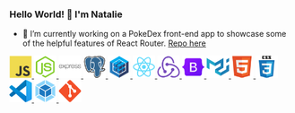 ### Hello World! 👋 I'm Natalie

- 🔭 I’m currently working on a PokeDex front-end app to showcase some of the helpful features of React Router.
[Repo here](https://github.com/ndudar/PokeDex)

<a href="https://developer.mozilla.org/en-US/docs/Web/JavaScript">
  <img src="https://github.com/devicons/devicon/blob/master/icons/javascript/javascript-original.svg" alt="javascript" width="40" height="40"/>
</a>

<a href="https://developer.mozilla.org/en-US/docs/Glossary/Node.js">
  <img src="https://github.com/devicons/devicon/blob/master/icons/nodejs/nodejs-original.svg" alt="node" width="40" height="40"/>
</a>

<a href="https://expressjs.com/">
  <img src="https://github.com/devicons/devicon/blob/master/icons/express/express-original-wordmark.svg" alt="express" width="40" height="40"/>
</a>

<a href="https://www.postgresql.org/">
 <img src="https://github.com/devicons/devicon/blob/master/icons/postgresql/postgresql-original.svg" alt="postgresql" width="40" height="40"/>
</a>

<a href="https://sequelize.org/">
 <img src="https://github.com/devicons/devicon/blob/master/icons/sequelize/sequelize-original.svg" alt="sequelize" width="40" height="40"/>
</a>

<a href="https://reactjs.org/">
 <img src="https://github.com/devicons/devicon/blob/master/icons/react/react-original.svg" alt="react" width="40" height="40"/>
</a> 

<a href="https://react-redux.js.org/">
 <img src="https://github.com/devicons/devicon/blob/master/icons/redux/redux-original.svg" alt="redux " width="40" height="40"/>
</a>

<a href="https://getbootstrap.com/">
  <img src="https://github.com/devicons/devicon/blob/master/icons/bootstrap/bootstrap-original.svg" alt="bootstrap" width="40" height="40"/>
</a>

<a href="https://mui.com/">
  <img src="https://github.com/devicons/devicon/blob/master/icons/materialui/materialui-original.svg" alt="materialUI" width="40" height="40"/>
</a>

<a href="https://developer.mozilla.org/en-US/docs/Glossary/HTML5">
  <img src="https://github.com/devicons/devicon/blob/master/icons/html5/html5-original.svg" alt="html5" width="40" height="40"/> 
</a>

<a href="https://developer.mozilla.org/en-US/docs/Web/CSS">
 <img src="https://github.com/devicons/devicon/blob/master/icons/css3/css3-original-wordmark.svg" alt="css3" width="40" height="40"/>
</a>

<a href="https://code.visualstudio.com/">
 <img src="https://github.com/devicons/devicon/blob/master/icons/vscode/vscode-original.svg" alt="vscode" width="40" height="40"/>
</a>

<a href="https://webpack.js.org/">
  <img src="https://github.com/devicons/devicon/blob/master/icons/webpack/webpack-original.svg" alt="webpack" width="40" height="40"/>
</a>

<a href="https://git-scm.com/">
 <img src="https://github.com/devicons/devicon/blob/master/icons/git/git-original.svg" alt="git" width="40" height="40"/>
</a>

<!--
**ndudar/ndudar** is a ✨ _special_ ✨ repository because its `README.md` (this file) appears on your GitHub profile.

Here are some ideas to get you started:

- 🔭 I’m currently working on ...
- 🌱 I’m currently learning ...
- 👯 I’m looking to collaborate on ...
- 🤔 I’m looking for help with ...
- 💬 Ask me about ...
- 📫 How to reach me: ...
- 😄 Pronouns: ...
- ⚡ Fun fact: ...

template:
<a href="">
  <img src="" alt="" width="40" height="40"/>
</a>

-->
